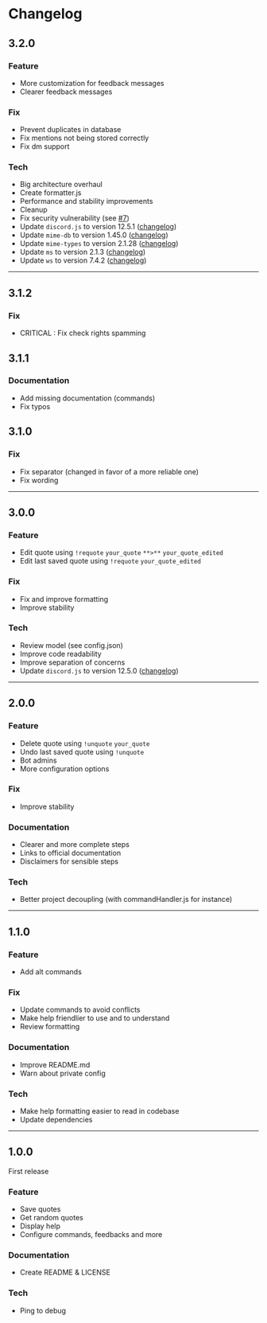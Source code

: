 # Changelog

## 3.2.0

### Feature

- More customization for feedback messages
- Clearer feedback messages

### Fix

- Prevent duplicates in database
- Fix mentions not being stored correctly
- Fix dm support

### Tech

- Big architecture overhaul
- Create formatter.js
- Performance and stability improvements
- Cleanup
- Fix security vulnerability (see [#7](https://github.com/r4dixx/QuoteBot/pull/7))
- Update `discord.js` to version 12.5.1 ([changelog](https://github.com/discordjs/discord.js/releases/tag/12.5.1))
- Update `mime-db` to version 1.45.0 ([changelog](https://github.com/jshttp/mime-db/releases/tag/v1.45.0))
- Update `mime-types` to version 2.1.28 ([changelog](https://github.com/jshttp/mime-types/releases/tag/2.1.28))
- Update `ms` to version 2.1.3 ([changelog](https://github.com/vercel/ms/releases/tag/2.1.3))
- Update `ws` to version 7.4.2 ([changelog](https://github.com/websockets/ws/releases/tag/7.4.2))

---

## 3.1.2

### Fix

- CRITICAL : Fix check rights spamming

## 3.1.1

### Documentation

- Add missing documentation (commands)
- Fix typos

## 3.1.0

### Fix

- Fix separator (changed in favor of a more reliable one)
- Fix wording

---

## 3.0.0

### Feature

- Edit quote using `!requote` `your_quote` `**>**` `your_quote_edited`
- Edit last saved quote using `!requote` `your_quote_edited`

### Fix

- Fix and improve formatting
- Improve stability

### Tech

- Review model (see config.json)
- Improve code readability
- Improve separation of concerns
- Update `discord.js` to version 12.5.0 ([changelog](https://github.com/discordjs/discord.js/releases/tag/12.5.0))

---

## 2.0.0

### Feature

- Delete quote using `!unquote` `your_quote`
- Undo last saved quote using `!unquote`
- Bot admins
- More configuration options

### Fix

- Improve stability

### Documentation

- Clearer and more complete steps
- Links to official documentation
- Disclaimers for sensible steps

### Tech

- Better project decoupling (with commandHandler.js for instance)

---

## 1.1.0

### Feature

- Add alt commands

### Fix

- Update commands to avoid conflicts
- Make help friendlier to use and to understand
- Review formatting

### Documentation

- Improve README.md
- Warn about private config

### Tech

- Make help formatting easier to read in codebase
- Update dependencies

---

## 1.0.0

First release

### Feature

- Save quotes
- Get random quotes
- Display help
- Configure commands, feedbacks and more

### Documentation

- Create README & LICENSE

### Tech

- Ping to debug
